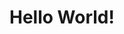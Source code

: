 <!DOCTYPE html>
<html lang="en">
<head>
    <meta charset="UTF-8">
    <meta http-equiv="X-UA-Compatible" content="IE=edge">
    <meta name="viewport" content="width=device-width, initial-scale=1.0">
    <title>Test-Portfolio</title>
</head>
<body>
    <h1>Hello World!</h1>
</body>
</html>
